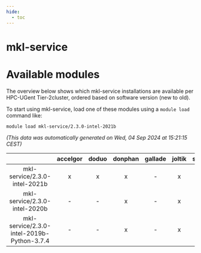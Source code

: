 ```yaml
---
hide:
  - toc
---
```


mkl-service
===========

# Available modules


The overview below shows which mkl-service installations are available per HPC-UGent Tier-2cluster, ordered based on software version (new to old).

To start using mkl-service, load one of these modules using a `module load` command like:

```shell
module load mkl-service/2.3.0-intel-2021b
```

*(This data was automatically generated on Wed, 04 Sep 2024 at 15:21:15 CEST)*  

| |accelgor|doduo|donphan|gallade|joltik|shinx|skitty|
| :---: | :---: | :---: | :---: | :---: | :---: | :---: | :---: |
|mkl-service/2.3.0-intel-2021b|x|x|x|-|x|-|x|
|mkl-service/2.3.0-intel-2020b|-|-|x|-|x|-|x|
|mkl-service/2.3.0-intel-2019b-Python-3.7.4|-|-|x|-|x|-|x|

